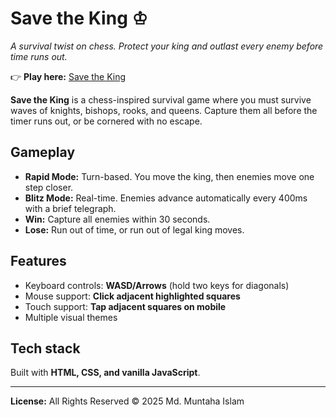# Save the King ♔  

*A survival twist on chess. Protect your king and outlast every enemy before time runs out.*  

👉 **Play here:** [Save the King](https://muntaha-islam0019.github.io/SaveTheKing/)  

**Save the King** is a chess-inspired survival game where you must survive waves of knights, bishops, rooks, and queens. Capture them all before the timer runs out, or be cornered with no escape.  

## Gameplay  
- **Rapid Mode:** Turn-based. You move the king, then enemies move one step closer.  
- **Blitz Mode:** Real-time. Enemies advance automatically every 400ms with a brief telegraph.  
- **Win:** Capture all enemies within 30 seconds.  
- **Lose:** Run out of time, or run out of legal king moves.  

## Features  
- Keyboard controls: **WASD/Arrows** (hold two keys for diagonals)  
- Mouse support: **Click adjacent highlighted squares**  
- Touch support: **Tap adjacent squares on mobile**  
- Multiple visual themes  

## Tech stack  
Built with **HTML, CSS, and vanilla JavaScript**.  

---

**License:** All Rights Reserved © 2025 Md. Muntaha Islam  
